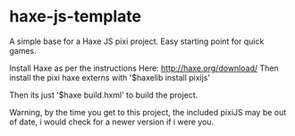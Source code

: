 # haxe-js-template


A simple base for a Haxe JS pixi project.
Easy starting point for quick games. 


Install Haxe as per the instructions Here: http://haxe.org/download/
Then install the pixi haxe externs with '$haxelib install pixijs'

Then its just '$haxe build.hxml' to build the project.

Warning, by the time you get to this project, the included pixiJS may be out of date, i would check for a newer version if i were you.

